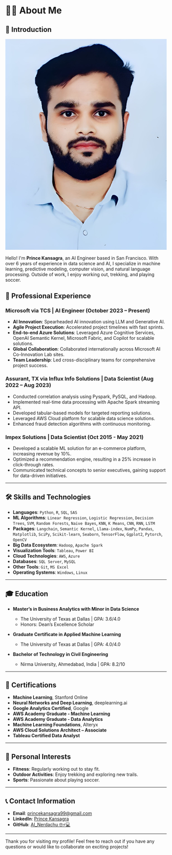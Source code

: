 # 🧑‍💻 About Me

## 👋 Introduction

<link rel="stylesheet" type="text/css" href="style.css">
<img src="OIP.jpg" alt="Description" class="circular-image">
  <p>Hello! I'm <strong>Prince Kansagra</strong>, an AI Engineer based in San Francisco. With over 6 years of experience in data science and AI, I specialize in machine learning, predictive modeling, computer vision, and natural language processing. Outside of work, I enjoy working out, trekking, and playing soccer.</p>
</div>


## 💼 Professional Experience

### Microsoft via TCS | AI Engineer (October 2023 – Present)
- **AI Innovation**: Spearheaded AI innovation using LLM and Generative AI.
- **Agile Project Execution**: Accelerated project timelines with fast sprints.
- **End-to-end Azure Solutions**: Leveraged Azure Cognitive Services, OpenAI Semantic Kernel, Microsoft Fabric, and Copilot for scalable solutions.
- **Global Collaboration**: Collaborated internationally across Microsoft AI Co-Innovation Lab sites.
- **Team Leadership**: Led cross-disciplinary teams for comprehensive project success.

### Assurant, TX via Influx Info Solutions | Data Scientist (Aug 2022 – Aug 2023)
- Conducted correlation analysis using Pyspark, PySQL, and Hadoop.
- Implemented real-time data processing with Apache Spark streaming API.
- Developed tabular-based models for targeted reporting solutions.
- Leveraged AWS Cloud platform for scalable data science solutions.
- Enhanced fraud detection algorithms with continuous monitoring.

### Impex Solutions | Data Scientist (Oct 2015 - May 2021)
- Developed a scalable ML solution for an e-commerce platform, increasing revenue by 10%.
- Optimized a recommendation engine, resulting in a 25% increase in click-through rates.
- Communicated technical concepts to senior executives, gaining support for data-driven initiatives.

---

## 🛠️ Skills and Technologies

- **Languages**: `Python`, `R`, `SQL`, `SAS`
- **ML Algorithms**: `Linear Regression`, `Logistic Regression`, `Decision Trees`, `SVM`, `Random Forests`, `Naive Bayes`, `KNN`, `K Means`, `CNN`, `RNN`, `LSTM`
- **Packages**: `Langchain`, `Semantic Kernel`, `Llama-index`, `NumPy`, `Pandas`, `Matplotlib`, `SciPy`, `Scikit-learn`, `Seaborn`, `TensorFlow`, `Ggplot2`, `Pytorch`, `OpenCV`
- **Big Data Ecosystem**: `Hadoop`, `Apache Spark`
- **Visualization Tools**: `Tableau`, `Power BI`
- **Cloud Technologies**: `AWS`, `Azure`
- **Databases**: `SQL Server`, `MySQL`
- **Other Tools**: `Git`, `MS Excel`
- **Operating Systems**: `Windows`, `Linux`

---

## 🎓 Education

- **Master’s in Business Analytics with Minor in Data Science**
  - The University of Texas at Dallas | GPA: 3.6/4.0
  - Honors: Dean’s Excellence Scholar

- **Graduate Certificate in Applied Machine Learning**
  - The University of Texas at Dallas | GPA: 4.0/4.0

- **Bachelor of Technology in Civil Engineering**
  - Nirma University, Ahmedabad, India | GPA: 8.2/10

---

## 📜 Certifications

- **Machine Learning**, Stanford Online
- **Neural Networks and Deep Learning**, deeplearning.ai
- **Google Analytics Certified**, Google
- **AWS Academy Graduate - Machine Learning**
- **AWS Academy Graduate - Data Analytics**
- **Machine Learning Foundations**, Alteryx
- **AWS Cloud Solutions Architect – Associate**
- **Tableau Certified Data Analyst**

---

## 🌟 Personal Interests

- **Fitness**: Regularly working out to stay fit.
- **Outdoor Activities**: Enjoy trekking and exploring new trails.
- **Sports**: Passionate about playing soccer.

---

## 📞 Contact Information

- **Email**: [princekansagra99@gmail.com](mailto:princekansagra99@gmail.com)
- **LinkedIn**: [Prince Kansagra](http://linkedin.com/in/princekansagra)
- **GitHub**: [AI_Nerdachu 🤓⚡💻](http://github.com/AI_Nerdachu)

---

Thank you for visiting my profile! Feel free to reach out if you have any questions or would like to collaborate on exciting projects!
